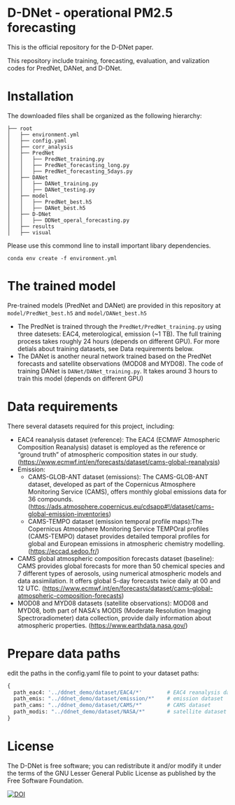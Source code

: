 # D-DNet - operational PM2.5 forecasting
This is the official repository for the D-DNet paper. 

This repository include training, forecasting, evaluation, and valization codes for PredNet, DANet, and D-DNet.

# Installation
The downloaded files shall be organized as the following hierarchy:
```plain
├── root
│   ├── environment.yml
│   ├── config.yaml
│   ├── corr_analysis
│   ├── PredNet
│   │   ├── PredNet_training.py
│   │   ├── PredNet_forecasting_long.py
│   │   ├── PredNet_forecasting_5days.py
│   ├── DANet
│   │   ├── DANet_training.py
│   │   ├── DANet_testing.py
│   ├── model
│   │   ├── PredNet_best.h5
│   │   ├── DANet_best.h5
│   ├── D-DNet
│   │   ├── DDNet_operal_forecasting.py
│   ├── results
│   ├── visual
```
Please use this commond line to install important libary dependencies.
```
conda env create -f environment.yml
```
# The trained model
Pre-trained models (PredNet and DANet) are provided in this repository at ```model/PredNet_best.h5``` and ```model/DANet_best.h5```
- The PredNet is trained through the ```PredNet/PredNet_training.py``` using three datesets: EAC4, meterological, emission (~1 TB). The full training process takes roughly 24 hours (depends on different GPU). For more detials about training datasets, see Data requirements below.
- The DANet is another neural network trained based on the PredNet forecasts and satellite observations (MOD08 and MYD08). The code of training DANet is ```DANet/DANet_training.py```. It takes around 3 hours to train this model (depends on different GPU)

# Data requirements
There several datasets required for this project, including:
- EAC4 reanalysis dataset (reference): The EAC4 (ECMWF Atmospheric Composition Reanalysis) dataset is employed as the reference or “ground truth” of atmospheric composition states in our study. (https://www.ecmwf.int/en/forecasts/dataset/cams-global-reanalysis)
- Emission:
  - CAMS-GLOB-ANT dataset (emissions): The CAMS-GLOB-ANT dataset, developed as part of the Copernicus Atmosphere Monitoring Service (CAMS), offers monthly global emissions data for 36 compounds. (https://ads.atmosphere.copernicus.eu/cdsapp#!/dataset/cams-global-emission-inventories)
  - CAMS-TEMPO dataset (emission temporal profile maps):The Copernicus Atmosphere Monitoring Service TEMPOral profiles (CAMS-TEMPO) dataset provides detailed temporal profiles for global and European emissions in atmospheric chemistry modelling. (https://eccad.sedoo.fr/)
- CAMS global atmospheric composition forecasts dataset (baseline): CAMS provides global forecasts for more than 50 chemical species and 7 different types of aerosols, using numerical atmospheric models and data assimilation. It offers global 5-day forecasts twice daily at 00 and 12 UTC. (https://www.ecmwf.int/en/forecasts/dataset/cams-global-atmospheric-composition-forecasts)
- MOD08 and MYD08 datasets (satellite observations): MOD08 and MYD08, both part of NASA's MODIS (Moderate Resolution Imaging Spectroradiometer) data collection, provide daily information about atmospheric properties. (https://www.earthdata.nasa.gov/)
  
# Prepare data paths
edit the paths in the config.yaml file to point to your dataset paths:
```python
{
  path_eac4: '../ddnet_demo/dataset/EAC4/*'        # EAC4 reanalysis dataset
  path_emis: "../ddnet_demo/dataset/emission/*"    # emission dataset
  path_cams: "../ddnet_demo/dataset/CAMS/*"        # CAMS dataset
  path_modis: "../ddnet_demo/dataset/NASA/*"       # satellite dataset
}
```
# License
The D-DNet is free software; you can redistribute it and/or modify it under the terms of the GNU Lesser General Public License as published by the Free Software Foundation.

[![DOI](https://zenodo.org/badge/DOI/10.5281/zenodo.14987021.svg)](https://doi.org/10.5281/zenodo.14987021)

